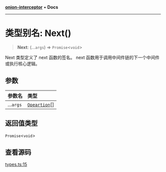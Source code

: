 [**onion-interceptor**](../README.md) • **Docs**

***

# 类型别名: Next()

> **Next**: (...`args`) => `Promise`\<`void`\>

Next 类型定义了 next 函数的签名。
next 函数用于调用中间件链的下一个中间件或执行核心逻辑。

## 参数

| 参数名 | 类型 |
| :------ | :------ |
| ...`args` | [`Opeartion`](../interfaces/Opeartion.md)[] |

## 返回值类型

`Promise`\<`void`\>

## 查看源码

[types.ts:15](https://github.com/coverjs/onion-interceptor/blob/4cc2c488931cb6f687c063d370f3262121050ff8/packages/core/src/types.ts#L15)
